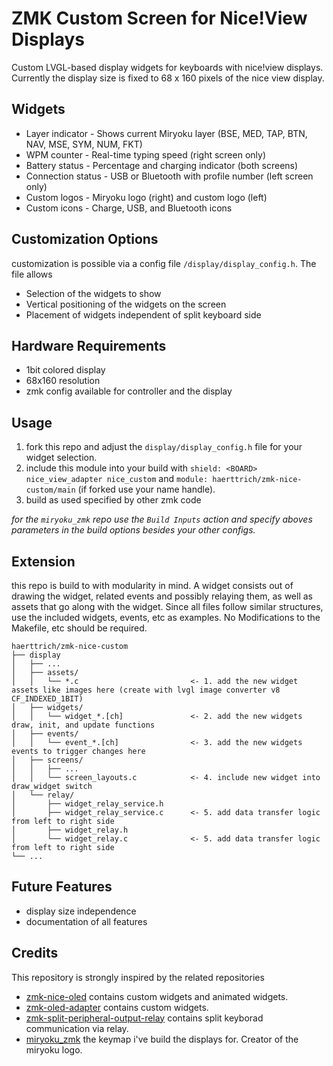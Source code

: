 # ZMK Custom Screen for Nice!View Displays

Custom LVGL-based display widgets for keyboards with nice!view displays. 
Currently the display size is fixed to 68 x 160 pixels of the nice view 
display. 


## Widgets

- Layer indicator - Shows current Miryoku layer (BSE, MED, TAP, BTN, NAV, MSE, SYM, NUM, FKT)
- WPM counter - Real-time typing speed (right screen only)
- Battery status - Percentage and charging indicator (both screens)
- Connection status - USB or Bluetooth with profile number (left screen only)
- Custom logos - Miryoku logo (right) and custom logo (left)
- Custom icons - Charge, USB, and Bluetooth icons


## Customization Options

customization is possible via a config file `/display/display_config.h`. The file allows

- Selection of the widgets to show
- Vertical positioning of the widgets on the screen
- Placement of widgets independent of split keyboard side


## Hardware Requirements

- 1bit colored display
- 68x160 resolution
- zmk config available for controller and the display


## Usage

1. fork this repo and adjust the `display/display_config.h` file for your widget selection.
2. include this module into your build with `shield: <BOARD> nice_view_adapter nice_custom` and `module: haerttrich/zmk-nice-custom/main` (if forked use your name handle).
3. build as used specified by other zmk code

_for the `miryoku_zmk` repo use the `Build Inputs` action and specify aboves parameters in the build options besides your other configs._


## Extension

this repo is build to with modularity in mind. A widget consists out of drawing the widget, related events and possibly relaying them, as well as assets that go along with the widget. Since all files follow similar structures, use the included widgets, events, etc as examples. No Modifications to the Makefile, etc should be required.

```
haerttrich/zmk-nice-custom
├── display
│   ├── ...
│   ├── assets/
│   │   └── *.c                         <- 1. add the new widget assets like images here (create with lvgl image converter v8 CF_INDEXED_1BIT)
│   ├── widgets/
│   │   └── widget_*.[ch]               <- 2. add the new widgets draw, init, and update functions
│   ├── events/
│   │   └── event_*.[ch]                <- 3. add the new widgets events to trigger changes here
│   ├── screens/
│   │   ├── ...
│   │   └── screen_layouts.c            <- 4. include new widget into draw_widget switch
│   └── relay/                          
│       ├── widget_relay_service.h     
│       ├── widget_relay_service.c      <- 5. add data transfer logic from left to right side 
│       ├── widget_relay.h              
│       └── widget_relay.c              <- 5. add data transfer logic from left to right side
└── ...
```


## Future Features

- display size independence
- documentation of all features


## Credits

This repository is strongly inspired by the related repositories

- [zmk-nice-oled](https://github.com/mctechnology17/zmk-nice-oled) contains custom widgets and animated widgets.
- [zmk-oled-adapter](https://github.com/mctechnology17/zmk-oled-adapter) contains custom widgets.
- [zmk-split-peripheral-output-relay](https://github.com/badjeff/zmk-split-peripheral-output-relay) contains split keyborad communication via relay.
- [miryoku_zmk](https://github.com/manna-harbour/miryoku_zmk) the keymap i've build the displays for. Creator of the miryoku logo.
